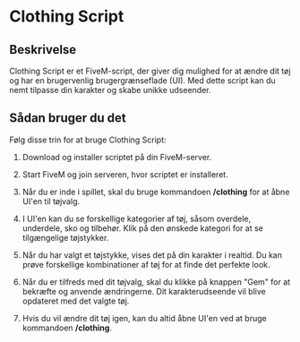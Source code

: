 # Clothing Script

## Beskrivelse

Clothing Script er et FiveM-script, der giver dig mulighed for at ændre dit tøj og har en brugervenlig brugergrænseflade (UI). Med dette script kan du nemt tilpasse din karakter og skabe unikke udseender.

## Sådan bruger du det

Følg disse trin for at bruge Clothing Script:

1. Download og installer scriptet på din FiveM-server.

2. Start FiveM og join serveren, hvor scriptet er installeret.

3. Når du er inde i spillet, skal du bruge kommandoen **/clothing** for at åbne UI'en til tøjvalg.

4. I UI'en kan du se forskellige kategorier af tøj, såsom overdele, underdele, sko og tilbehør. Klik på den ønskede kategori for at se tilgængelige tøjstykker.

5. Når du har valgt et tøjstykke, vises det på din karakter i realtid. Du kan prøve forskellige kombinationer af tøj for at finde det perfekte look.

6. Når du er tilfreds med dit tøjvalg, skal du klikke på knappen "Gem" for at bekræfte og anvende ændringerne. Dit karakterudseende vil blive opdateret med det valgte tøj.

7. Hvis du vil ændre dit tøj igen, kan du altid åbne UI'en ved at bruge kommandoen **/clothing**.
